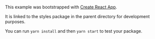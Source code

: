 This example was bootstrapped with [Create React App](https://github.com/facebook/create-react-app).

It is linked to the styles package in the parent directory for development purposes.

You can run `yarn install` and then `yarn start` to test your package.
